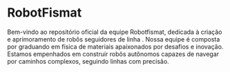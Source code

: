 # RobotFismat
Bem-vindo ao repositório oficial da equipe Robotfismat, dedicada à criação e aprimoramento de robôs seguidores de linha . Nossa equipe é composta por graduando em física de materiais apaixonados por desafios e inovação. Estamos empenhados em construir robôs autônomos capazes de navegar por caminhos complexos, seguindo linhas com precisão.
